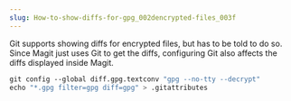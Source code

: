 ```yaml
---
slug: How-to-show-diffs-for-gpg_002dencrypted-files_003f
---
```


Git supports showing diffs for encrypted files, but has to be told to do so. Since Magit just uses Git to get the diffs, configuring Git also affects the diffs displayed inside Magit.

```lisp
git config --global diff.gpg.textconv "gpg --no-tty --decrypt"
echo "*.gpg filter=gpg diff=gpg" > .gitattributes
```
